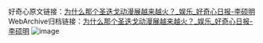 好奇心原文链接：[为什么那个圣迭戈动漫展越来越火？_娱乐_好奇心日报-李硕明](https://www.qdaily.com/articles/1674.html)
WebArchive归档链接：[为什么那个圣迭戈动漫展越来越火？_娱乐_好奇心日报-李硕明](http://web.archive.org/web/20190623150011/https://www.qdaily.com/articles/1674.html)
![image](http://ww3.sinaimg.cn/large/007d5XDply1g3v4jv7mqrj30u05hvu0x)